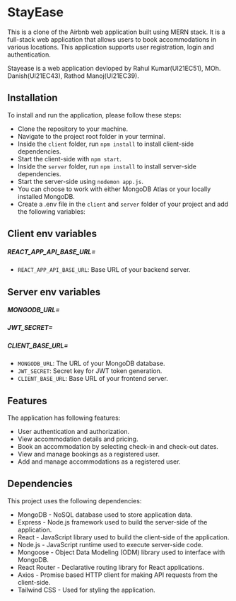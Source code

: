 # StayEase

This is a clone of the Airbnb web application built using MERN stack. It is a full-stack web application that allows users to book accommodations in various locations. This application supports user registration, login and authentication.

Stayease is a web application devloped by Rahul Kumar(UI21EC51), MOh. Danish(UI21EC43), Rathod Manoj(UI21EC39).

## Installation

To install and run the application, please follow these steps:

- Clone the repository to your machine.
- Navigate to the project root folder in your terminal.
- Inside the `client` folder, run `npm install` to install client-side dependencies.
- Start the client-side with `npm start`.
- Inside the `server` folder, run `npm install` to install server-side dependencies.
- Start the server-side using `nodemon app.js`.
- You can choose to work with either MongoDB Atlas or your locally installed MongoDB.
- Create a .env file in the `client` and `server` folder of your project and add the following variables:


## Client env variables

##### REACT_APP_API_BASE_URL=

- `REACT_APP_API_BASE_URL`: Base URL of your backend server.

## Server env variables

##### MONGODB_URL=
##### JWT_SECRET=
##### CLIENT_BASE_URL=

- `MONGODB_URL`: The URL of your MongoDB database.
- `JWT_SECRET`: Secret key for JWT token generation.
- `CLIENT_BASE_URL`: Base URL of your frontend server.

## Features

The application has following features:

- User authentication and authorization.
- View accommodation details and pricing.
- Book an accommodation by selecting check-in and check-out dates.
- View and manage bookings as a registered user.
- Add and manage accommodations as a registered user.

## Dependencies

This project uses the following dependencies:

- MongoDB - NoSQL database used to store application data.
- Express - Node.js framework used to build the server-side of the application.
- React - JavaScript library used to build the client-side of the application.
- Node.js - JavaScript runtime used to execute server-side code.
- Mongoose - Object Data Modeling (ODM) library used to interface with MongoDB.
- React Router - Declarative routing library for React applications.
- Axios - Promise based HTTP client for making API requests from the client-side.
- Tailwind CSS - Used for styling the application.
